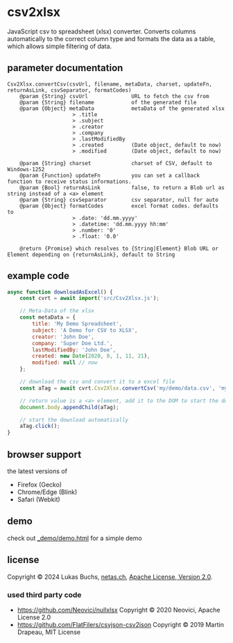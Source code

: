 # csv2xlsx
JavaScript csv to spreadsheet (xlsx) converter.
Converts columns automatically to the correct column type and formats the data as a table, which allows simple filtering of data.

## parameter documentation

    Csv2Xlsx.convertCsv(csvUrl, filename, metaData, charset, updateFn, returnAsLink, csvSeparator, formatCodes)
        @param {String} csvUrl              URL to fetch the csv from
        @param {String} filename            of the generated file
        @param {Object} metaData            metaData of the generated xlsx
                         > .title
                         > .subject
                         > .creator
                         > .company
                         > .lastModifiedBy
                         > .created         (Date object, default to now)
                         > .modified        (Date object, default to now)

        @param {String} charset             charset of CSV, default to Windows-1252
        @param {Function} updateFn          you can set a callback function to receive status informations.
        @param {Bool} returnAsLink          false, to return a Blob url as string instead of a <a> element
        @param {String} csvSeparator        csv separator, null for auto
        @param {Object} formatCodes         excel format codes. defaults to
                         > .date: 'dd.mm.yyyy'
                         > .datetime: 'dd.mm.yyyy hh:mm'
                         > .number: '0'
                         > .float: '0.0'

        @return {Promise} which resolves to {String|Element} Blob URL or Element depending on {returnAsLink}, default to String

## example code
```javascript
async function downloadAsExcel() {
    const cvrt = await import('src/Csv2Xlsx.js');

    // Meta-Data of the xlsx
    const metaData = {
        title: 'My Demo Spreadsheet',
        subject: 'A Demo for CSV to XLSX',
        creator: 'John Doe',
        company: 'Super Doe Ltd.',
        lastModifiedBy: 'John Doe',
        created: new Date(2020, 0, 1, 11, 21),
        modified: null // now
    };

    // download the csv and convert it to a excel file
    const aTag = await cvrt.Csv2Xlsx.convertCsv('my/demo/data.csv', 'mynewfilename.xlsx', metaData);

    // return value is a <a> element, add it to the DOM to start the download
    document.body.appendChild(aTag);

    // start the download automatically
    aTag.click();
}
```
## browser support
the latest versions of
* Firefox (Gecko)
* Chrome/Edge (Blink)
* Safari (Webkit)

## demo
check out [_demo/demo.html](https://raw.githack.com/mortentor/csv2xlsx/main/_demo/demo.html) for a simple demo

## license
Copyright © 2024 Lukas Buchs, [netas.ch](https://netas.ch), [Apache License, Version 2.0](./LICENSE).

### used third party code
 * https://github.com/Neovici/nullxlsx Copyright © 2020 Neovici, Apache License 2.0
 * https://github.com/FlatFilers/csvjson-csv2json Copyright © 2019 Martin Drapeau, MIT License
